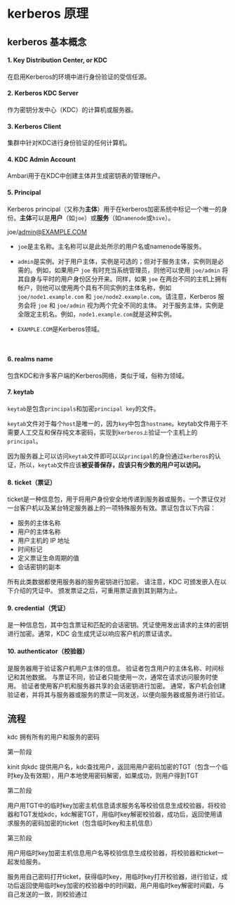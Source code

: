 # kerberos 原理

## kerberos 基本概念

#### **1. Key Distribution Center, or KDC**

在启用Kerberos的环境中进行身份验证的受信任源。

#### **2. Kerberos KDC Server**

作为密钥分发中心（KDC）的计算机或服务器。

#### **3. Kerberos Client**

集群中针对KDC进行身份验证的任何计算机。

#### **4. KDC Admin Account**

Ambari用于在KDC中创建主体并生成密钥表的管理帐户。

#### **5. Principal**

Kerberos principal（又称为**主体**）用于在kerberos加密系统中标记一个唯一的身份。**主体**可以是**用户**（如`joe`）或**服务**（如`namenode`或`hive`）。

joe/admin@EXAMPLE.COM

- `joe`是主名称。主名称可以是此处所示的用户名或namenode等服务。

- `admin`是实例。对于用户主体，实例是可选的；但对于服务主体，实例则是必需的。例如，如果用户 `joe` 有时充当系统管理员，则他可以使用 `joe/admin` 将其自身与平时的用户身份区分开来。同样，如果 `joe` 在两台不同的主机上拥有帐户，则他可以使用两个具有不同实例的主体名称，例如 `joe/node1.example.com` 和 `joe/node2.example.com`。请注意，Kerberos 服务会将 `joe` 和 `joe/admin` 视为两个完全不同的主体。 对于服务主体，实例是全限定主机名。例如，`node1.example.com`就是这种实例。

- `EXAMPLE.COM`是Kerberos领域。

  ​

#### **6. realms name**

包含KDC和许多客户端的Kerberos网络，类似于域，俗称为领域。

#### **7. keytab**

`keytab`是包含`principals`和加密`principal key`的文件。

`keytab`文件对于每个`host`是唯一的，因为`key`中包含`hostname`。keytab文件用于不需要人工交互和保存纯文本密码，实现到`kerberos上`验证一个主机上的`principal`。

因为服务器上可以访问`keytab`文件即可以以`principal`的身份通过`kerberos`的认证，所以，`keytab`文件应该**被妥善保存，应该只有少数的用户可以访问。**

#### **8. ticket（票证）**

ticket是一种信息包，用于将用户身份安全地传递到服务器或服务。一个票证仅对一台客户机以及某台特定服务器上的一项特殊服务有效。票证包含以下内容：

- 服务的主体名称
- 用户的主体名称
- 用户主机的 IP 地址
- 时间标记
- 定义票证生命周期的值
- 会话密钥的副本

所有此类数据都使用服务器的服务密钥进行加密。 请注意，KDC 可颁发嵌入在以下介绍的凭证中。 颁发票证之后，可重用票证直到其到期为止。

#### **9. credential（凭证）**

是一种信息包，其中包含票证和匹配的会话密钥。凭证使用发出请求的主体的密钥进行加密。通常，KDC 会生成凭证以响应客户机的票证请求。

#### **10. authenticator（校验器）**

是服务器用于验证客户机用户主体的信息。 验证者包含用户的主体名称、时间标记和其他数据。 与票证不同，验证者只能使用一次，通常在请求访问服务时使用。 验证者使用客户机和服务器共享的会话密钥进行加密。 通常，客户机会创建验证者，并将其与服务器或服务的票证一同发送，以便向服务器或服务进行验证。





## 流程

kdc 拥有所有的用户和服务的密码

第一阶段

kinit 向kdc 提供用户名，kdc查找用户，返回用用户密码加密的TGT（包含一个临时key及有效期），用户本地使用密码解密，如果成功，则用户得到TGT

第二阶段

用户用TGT中的临时key加密主机信息请求服务名等校验信息生成校验器，将校验器和TGT发给kdc，kdc解密TGT，用临时key解密校验器，成功后，返回使用请求服务的密码加密的ticket（包含临时key和主机信息）



第三阶段

用户用临时key加密主机信息用户名等校验信息生成校验器，将校验器和ticket一起发给服务。

服务用自己密码打开ticket，获得临时key，用临时key打开校验器，进行验证，成功后返回使用临时key加密的校验器中的时间戳，用户用临时key解密时间戳，与自己发送的一致，则校验通过